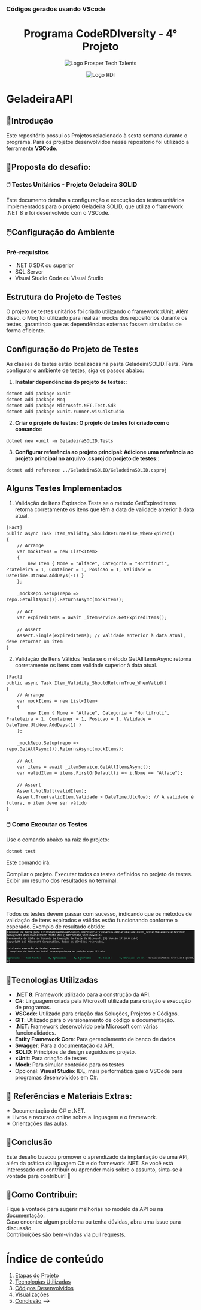 ### **Códigos gerados usando VScode**

<a id="documentacao"></a>
<h1 align="center">
    Programa CodeRDIversity - 4° Projeto<br>    
</h1>
<p align="center">
      <img src="https://prospertechtalents.com/wp-content/uploads/2024/02/Prosper-Logo-Red.png" alt="Logo Prosper Tech Talents"> 
</center>
<p align="center">
    <img src="https://www.rdisoftware.com/img/logo.png" alt="Logo RDI"> 
</center>

# GeladeiraAPI

## 🤖Introdução
Este repositório possui os Projetos relacionado à sexta semana durante o programa.
Para os projetos desenvolvidos nesse repositório foi utilizado a ferramente **VSCode**.

## 🚀Proposta do desafio:
### 🖱️  Testes Unitários - Projeto Geladeira SOLID
Este documento detalha a configuração e execução dos testes unitários implementados para o projeto Geladeira SOLID, que utiliza o framework .NET 8 e foi desenvolvido com o VSCode.

## 🖱️Configuração do Ambiente

### Pré-requisitos

- .NET 6 SDK ou superior
- SQL Server
- Visual Studio Code ou Visual Studio

## Estrutura do Projeto de Testes
O projeto de testes unitários foi criado utilizando o framework xUnit. Além disso, o Moq foi utilizado para realizar mocks dos repositórios durante os testes, garantindo que as dependências externas fossem simuladas de forma eficiente.

## Configuração do Projeto de Testes
As classes de testes estão localizadas na pasta GeladeiraSOLID.Tests. Para configurar o ambiente de testes, siga os passos abaixo:
   
1. **Instalar dependências do projeto de testes:**:
```
dotnet add package xunit
dotnet add package Moq
dotnet add package Microsoft.NET.Test.Sdk
dotnet add package xunit.runner.visualstudio
```  
2. **Criar o projeto de testes: O projeto de testes foi criado com o comando:**:  
```  
dotnet new xunit -n GeladeiraSOLID.Tests  
```  
3. **Configurar referência ao projeto principal: Adicione uma referência ao projeto principal no arquivo .csproj do projeto de testes:**:
```  
dotnet add reference ../GeladeiraSOLID/GeladeiraSOLID.csproj
```     

## Alguns Testes Implementados
1. Validação de Itens Expirados
Testa se o método GetExpiredItems retorna corretamente os itens que têm a data de validade anterior à data atual.
```
[Fact]
public async Task Item_Validity_ShouldReturnFalse_WhenExpired()
{
    // Arrange
    var mockItems = new List<Item>
    {
        new Item { Nome = "Alface", Categoria = "Hortifruti", Prateleira = 1, Container = 1, Posicao = 1, Validade = DateTime.UtcNow.AddDays(-1) }
    };

    _mockRepo.Setup(repo => repo.GetAllAsync()).ReturnsAsync(mockItems);

    // Act
    var expiredItems = await _itemService.GetExpiredItems();

    // Assert
    Assert.Single(expiredItems); // Validade anterior à data atual, deve retornar um item
}
```
2. Validação de Itens Válidos
Testa se o método GetAllItemsAsync retorna corretamente os itens com validade superior à data atual.
```
[Fact]
public async Task Item_Validity_ShouldReturnTrue_WhenValid()
{
    // Arrange
    var mockItems = new List<Item>
    {
        new Item { Nome = "Alface", Categoria = "Hortifruti", Prateleira = 1, Container = 1, Posicao = 1, Validade = DateTime.UtcNow.AddDays(1) }
    };

    _mockRepo.Setup(repo => repo.GetAllAsync()).ReturnsAsync(mockItems);

    // Act
    var items = await _itemService.GetAllItemsAsync();
    var validItem = items.FirstOrDefault(i => i.Nome == "Alface");

    // Assert
    Assert.NotNull(validItem);
    Assert.True(validItem.Validade > DateTime.UtcNow); // A validade é futura, o item deve ser válido
}
```   

### 🖱️ Como Executar os Testes
Use o comando abaixo na raiz do projeto:
```  
dotnet test
```  
Este comando irá:

Compilar o projeto.
Executar todos os testes definidos no projeto de testes.
Exibir um resumo dos resultados no terminal.

## Resultado Esperado
Todos os testes devem passar com sucesso, indicando que os métodos de validação de itens expirados e válidos estão funcionando conforme o esperado.
Exemplo de resultado obtido:
![alt text](image.png)

## 📄Tecnologias Utilizadas  
- **.NET 8**: Framework utilizado para a construção da API.
- **C#**: Linguagem criada pela Microsoft utilizada para criação e execução de programas.  
- **VSCode**: Utilizado para criação das Soluções, Projetos e Códigos.  
- **GIT**: Utilizado para o versionamento de código e documentação.  
- **.NET**: Framework desenvolvido pela Microsoft com várias funcionalidades.  
- **Entity Framework Core**: Para gerenciamento de banco de dados.
- **Swagger**: Para a documentação da API.
- **SOLID**: Princípios de design seguidos no projeto.
- **xUnit**: Para criação de testes
- **Mock**: Para simular conteúdo para os testes
- Opcional: **Visual Studio**: IDE, mais performática que o VSCode para programas desenvolvidos em C#.  

## 📰 Referências e Materiais Extras:  
✴ Documentação do C# e .NET.  
✴ Livros e recursos online sobre a linguagem e o framework.  
✴ Orientações das aulas.  

## 📄Conclusão
Este desafio buscou promover o aprendizado da implantação de uma API, além da prática da liguagem C# e do framework .NET. 
Se você está interessado em contribuir ou aprender mais sobre o assunto, sinta-se à vontade para contribuir! 🚀  

## 💌Como Contribuir:  
Fique à vontade para sugerir melhorias no modelo da API ou na documentação.  
Caso encontre algum problema ou tenha dúvidas, abra uma issue para discussão.  
Contribuições são bem-vindas via pull requests.  

# Índice de conteúdo  
1. [Etapas do Projeto](#etapas-do-projeto)  
2. [Tecnologias Utilizadas](#tecnologias-utilizadas)  
3. [Códigos Desenvolvidos](#códigos-desenvolvidos)  
4. [Visualizações](#visualizações)
5. [Conclusão](#conclusão) -->